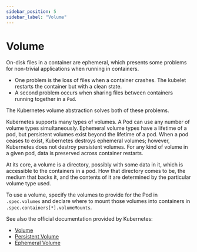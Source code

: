 ```yaml
---
sidebar_position: 5
sidebar_label: "Volume"
---
```


# Volume

On-disk files in a container are ephemeral, which presents some problems for non-trivial applications when running in containers.

- One problem is the loss of files when a container crashes. The kubelet restarts the container but with a clean state.
- A second problem occurs when sharing files between containers running together in a `Pod`.

The Kubernetes volume abstraction solves both of these problems.

Kubernetes supports many types of volumes. A Pod can use any number of volume types simultaneously. Ephemeral volume types have a lifetime of a pod, but persistent volumes exist beyond the lifetime of a pod. When a pod ceases to exist, Kubernetes destroys ephemeral volumes; however, Kubernetes does not destroy persistent volumes. For any kind of volume in a given pod, data is preserved across container restarts.

At its core, a volume is a directory, possibly with some data in it, which is accessible to the containers in a pod. How that directory comes to be, the medium that backs it, and the contents of it are determined by the particular volume type used.

To use a volume, specify the volumes to provide for the Pod in `.spec.volumes` and declare where to mount those volumes into containers in `.spec.containers[*].volumeMounts`.

See also the official documentation provided by Kubernetes:

- [Volume](https://kubernetes.io/zh/docs/concepts/storage/volumes/)
- [Persistent Volume](https://kubernetes.io/zh/docs/concepts/storage/persistent-volumes/)
- [Ephemeral Volume](https://kubernetes.io/zh/docs/concepts/storage/ephemeral-volumes/)